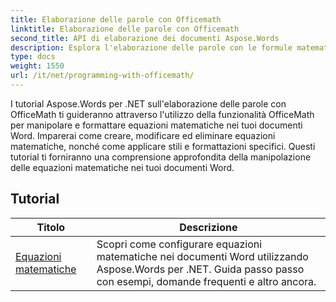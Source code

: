 ```yaml
---
title: Elaborazione delle parole con Officemath
linktitle: Elaborazione delle parole con Officemath
second_title: API di elaborazione dei documenti Aspose.Words
description: Esplora l'elaborazione delle parole con le formule matematiche di Office in Aspose.Words per .NET. Esercitazioni dettagliate e codice di esempio per creare, modificare e formattare equazioni matematiche in documenti Word.
type: docs
weight: 1550
url: /it/net/programming-with-officemath/
---
```

I tutorial Aspose.Words per .NET sull'elaborazione delle parole con OfficeMath ti guideranno attraverso l'utilizzo della funzionalità OfficeMath per manipolare e formattare equazioni matematiche nei tuoi documenti Word. Imparerai come creare, modificare ed eliminare equazioni matematiche, nonché come applicare stili e formattazioni specifici. Questi tutorial ti forniranno una comprensione approfondita della manipolazione delle equazioni matematiche nei tuoi documenti Word.

 ## Tutorial
| Titolo | Descrizione |
| --- | --- |
| [Equazioni matematiche](./math-equations/) | Scopri come configurare equazioni matematiche nei documenti Word utilizzando Aspose.Words per .NET. Guida passo passo con esempi, domande frequenti e altro ancora. |